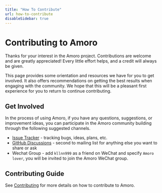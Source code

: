 ```yaml
---
title: "How To Contribute"
url: how-to-contribute
disableSidebar: true
---
```

# Contributing to Amoro

Thanks for your interest in the Amoro project. Contributions are welcome and are greatly appreciated! Every little effort helps, and a credit will always be given.

This page provides some orientation and resources we have for you to get involved. It also offers recommendations on getting the best results when engaging with the community. We hope that this will be a pleasant first experience for you to return to continue contributing.

## Get Involved

In the process of using Amoro, if you have any questions, suggestions, or improvement ideas, you can participate in the Amoro community building through the following suggested channels.

* [Issue Tracker](https://github.com/NetEase/arctic/issues) - tracking bugs, ideas, plans, etc.
* [GitHub Discussions](https://github.com/NetEase/arctic/discussions) - second to mailing list for anything else you want to share or ask
* Wechat Group - add `kllnn999` as a friend on WeChat and specify `Amoro lover`, you will be invited to join the Amoro WeChat group.

## Contributing Guide

See [Contributing](/contributing) for more details on how to contribute to Amoro.
